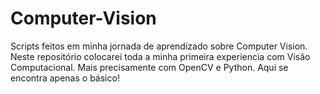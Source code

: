 # Computer-Vision
Scripts feitos  em minha jornada de aprendizado sobre Computer Vision. 
Neste repositório colocarei toda a minha primeira experiencia com Visão Computacional.
Mais precisamente com OpenCV e Python. Aqui se encontra apenas o básico!
